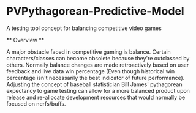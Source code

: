 # PVPythagorean-Predictive-Model
A testing tool concept for balancing competitive video games

** Overview **

A major obstacle faced in competitive gaming is balance. Certain characters/classes can become obsolete because they're outclassed by others. Normally balance changes are made retroactively based on user feedback and live data win percentage (Even though historical win percentage isn't necessarily the best indicator of future performance). Adjusting the concept of baseball statistician Bill James' pythagorean expectancy to game testing can allow for a more balanced product upon release and re-allocate development resources that would normally be focused on nerfs/buffs.
